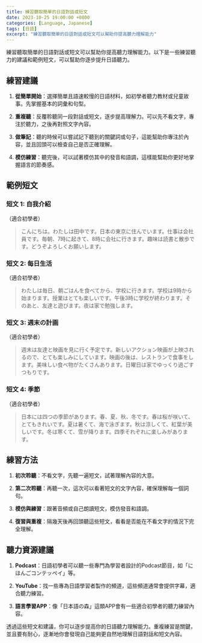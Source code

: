 ```yaml
---
title: 練習聽取簡單的日語對話或短文
date: 2023-10-25 19:00:00 +0800
categories: [Language, Japanese]
tags: [日語] 
excerpt: "練習聽取簡單的日語對話或短文可以幫助你提高聽力理解能力"
---
```


練習聽取簡單的日語對話或短文可以幫助你提高聽力理解能力。以下是一些練習聽力的建議和範例短文，可以幫助你逐步提升日語聽力。

## **練習建議**

1. **從簡單開始**：選擇簡單且語速較慢的日語材料，如初學者聽力教材或兒童故事。先掌握基本的詞彙和句型。

2. **重複聽**：反覆聆聽同一段對話或短文，逐步提高理解力。可以先不看文字，專注於聽力，之後再對照文字內容。

3. **做筆記**：聽的時候可以嘗試記下聽到的關鍵詞或句子，這能幫助你專注於內容，並且回頭可以檢查自己是否正確理解。

4. **模仿練習**：聽完後，可以試著模仿其中的發音和語調，這樣能幫助你更好地掌握語言的節奏感。

## **範例短文**

### **短文 1: 自我介紹**
（適合初學者）

> こんにちは。わたしは田中です。日本の東京に住んでいます。仕事は会社員です。毎朝、7時に起きて、8時に会社に行きます。趣味は読書と散歩です。どうぞよろしくお願いします。

### **短文 2: 每日生活**
（適合初學者）

> わたしは毎日、朝ごはんを食べてから、学校に行きます。学校は9時から始まります。授業はとても楽しいです。午後3時に学校が終わります。そのあと、友達と遊びます。夜は家で勉強します。

### **短文 3: 週末の計画**
（適合初學者）

> 週末は友達と映画を見に行く予定です。新しいアクション映画が上映されるので、とても楽しみにしています。映画の後は、レストランで食事をします。美味しい食べ物がたくさんあります。日曜日は家でゆっくり過ごすつもりです。

### **短文 4: 季節**
（適合初學者）

> 日本には四つの季節があります。春、夏、秋、冬です。春は桜が咲いて、とてもきれいです。夏は暑くて、海で泳ぎます。秋は涼しくて、紅葉が美しいです。冬は寒くて、雪が降ります。四季それぞれに楽しみがあります。

## **練習方法**

1. **初次聆聽**：不看文字，先聽一遍短文，試著理解內容的大意。

2. **第二次聆聽**：再聽一次，這次可以看著短文的文字內容，確保理解每一個詞句。

3. **模仿與練習**：跟著音頻或自己朗讀短文，模仿發音和語調。

4. **復習與重複**：隔幾天後再回頭聽這些短文，看看是否能在不看文字的情況下完全理解。

## **聽力資源建議**

1. **Podcast**：日語初學者可以聽一些專門為學習者設計的Podcast節目，如「にほんごコンテッペイ」等。

2. **YouTube**：找一些專為日語學習者製作的頻道，這些頻道通常會提供字幕，適合聽力練習。

3. **語言學習APP**：像「日本語の森」這類APP會有一些適合初學者的聽力練習內容。

透過這些短文和建議，你可以逐步提高你的日語聽力理解能力。重複練習是關鍵，並且要有耐心，逐漸地你會發現自己能夠更自然地理解日語對話和短文內容。
